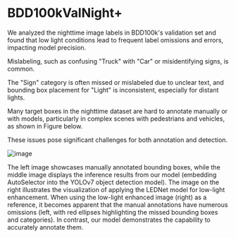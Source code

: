 # BDD100kValNight+
We analyzed the nighttime image labels in BDD100k's validation set and found that low light conditions lead to frequent label omissions and errors, impacting model precision. 

Mislabeling, such as confusing "Truck" with "Car" or misidentifying signs, is common. 

The "Sign" category is often missed or mislabeled due to unclear text, and bounding box placement for "Light" is inconsistent, especially for distant lights. 

Many target boxes in the nighttime dataset are hard to annotate manually or with models, particularly in complex scenes with pedestrians and vehicles, as shown in Figure below. 

These issues pose significant challenges for both annotation and detection.


![image](https://github.com/user-attachments/assets/533a2005-24ec-4e39-aaf1-a2b303b33c44)

The left image showcases manually annotated bounding boxes, while the middle image displays the inference results from our model (embedding AutoSelector into the YOLOv7 object detection model). 
The image on the right illustrates the visualization of applying the LEDNet model for low-light enhancement. When using the low-light enhanced image (right) as a reference, it becomes apparent that the manual annotations have numerous omissions (left, with red ellipses highlighting the missed bounding boxes and categories). In contrast, our model demonstrates the capability to accurately annotate them.
